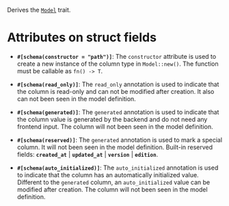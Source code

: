 Derives the [`Model`](zino_core::model::Model) trait.

# Attributes on struct fields

- **`#[schema(constructor = "path")]`**: The `constructor` attribute is used to
  create a new instance of the column type in `Model::new()`.
  The function must be callable as `fn() -> T`.

- **`#[schema(read_only)]`**: The `read_only` annotation is used to indicate that
  the column is read-only and can not be modified after creation.
  It also can not been seen in the model definition.

- **`#[schema(generated)]`**: The `generated` annotation is used to indicate that
  the column value is generated by the backend and do not need any frontend input.
  The column will not been seen in the model definition.

- **`#[schema(reserved)]`**: The `generated` annotation is used to mark a special column.
  It will not been seen in the model definition. Built-in reserved fields:
  **`created_at`** | **`updated_at`** | **`version`** | **`edition`**.

- **`#[schema(auto_initialized)]`**: The `auto_initialized` annotation is used to indicate that
  the column has an automatically initialized value. Different to the `generated` column,
  an `auto_initialized` value can be modified after creation.
  The column will not been seen in the model definition.
